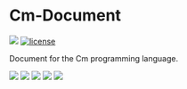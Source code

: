 # Cm-Document

[![](https://img.shields.io/badge/Cm--lang-Document-ff69b4.svg)](https://github.com/Cm-lang/Cm-Document)
[![license](https://img.shields.io/github/license/Cm-lang/Cm-Document.svg)](https://github.com/Cm-lang/Cm-Document)

Document for the Cm programming language.

[![](https://img.shields.io/badge/branch-whitespace%20and%20keywords-ff69b4.svg)](https://github.com/Cm-lang/Cm-Document/tree/draft-whitespace-and-keywords)
[![](https://img.shields.io/badge/branch-type%20system-ff69b4.svg)](https://github.com/Cm-lang/Cm-Document/tree/draft-type-system)
[![](https://img.shields.io/badge/branch-constant%20and%20variable-ff69b4.svg)](https://github.com/Cm-lang/Cm-Document/tree/draft-constant-and-variable)
[![](https://img.shields.io/badge/branch-function%20grammar-ff69b4.svg)](https://github.com/Cm-lang/Cm-Document/tree/draft-function-grammar)
[![](https://img.shields.io/badge/branch-control%20flow-ff69b4.svg)](https://github.com/Cm-lang/Cm-Document/tree/draft-control-flow)
